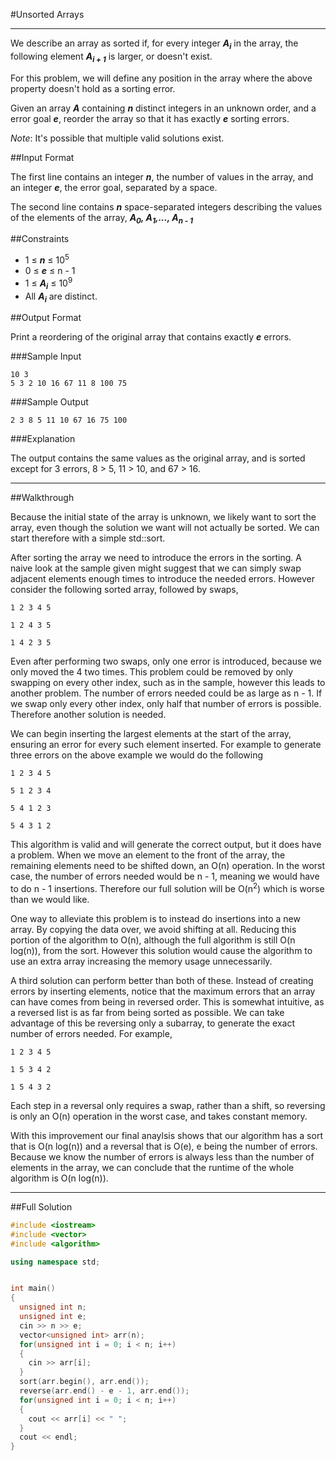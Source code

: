 #Unsorted Arrays

---

We describe an array as sorted if, for every integer __*A<sub>i</sub>*__ in the array, the following element __*A<sub>i + 1</sub>*__ is larger, or doesn't exist.

For this problem, we will define any position in the array where the above property doesn't hold as a sorting error.


Given an array __*A*__ containing __*n*__ distinct integers in an unknown order, and a error goal __*e*__, reorder the array so that it has exactly __*e*__ sorting errors.

*Note*: It's possible that multiple valid solutions exist.

##Input Format

The first line contains an integer __*n*__, the number of values in the array, and an integer __*e*__, the error goal, separated by a space.

The second line contains __*n*__ space-separated integers describing the values of the elements of the array, __*A<sub>0</sub>, A<sub>1</sub>,..., A<sub>n - 1</sub>*__

##Constraints

- 1 ≤  __*n*__ ≤ 10<sup>5</sup>
- 0 ≤  __*e*__ ≤ n - 1
- 1 ≤  __*A<sub>i</sub>*__ ≤ 10<sup>9</sup>
- All __*A<sub>i</sub>*__ are distinct.

##Output Format

Print a reordering of the original array that contains exactly __*e*__ errors.

###Sample Input
```
10 3
5 3 2 10 16 67 11 8 100 75
```

###Sample Output
```
2 3 8 5 11 10 67 16 75 100
```
###Explanation

The output contains the same values as the original array, and is sorted except for 3 errors, 8 > 5, 11 > 10, and 67 > 16.


---


##Walkthrough

Because the initial state of the array is unknown, we likely want to sort the array, even though the solution we want will not actually be sorted. We can start therefore with a simple std::sort.

After sorting the array we need to introduce the errors in the sorting. A naive look at the sample given might suggest that we can simply swap adjacent elements enough times to introduce the needed errors. However consider the following sorted array, followed by swaps,

```
1 2 3 4 5
``` 
```
1 2 4 3 5  
```  
```  
1 4 2 3 5  
```  

Even after performing two swaps, only one error is introduced, because we only moved the 4 two times. 
This problem could be removed by only swapping on every other index, such as in the sample, however this leads to another problem. The number of errors needed could be as large as n - 1. If we swap only every other index, only half that number of errors is possible. Therefore another solution is needed.


We can begin inserting the largest elements at the start of the array, ensuring an error for every such element inserted. For example to generate three errors on the above example we would do the following
``` 
1 2 3 4 5 
```
```
5 1 2 3 4 
```
``` 
5 4 1 2 3
```
```
5 4 3 1 2
```

This algorithm is valid and will generate the correct output, but it does have a problem. When we move an element to the front of the array, the remaining elements need to be shifted down, an O(n) operation. In the worst case, the number of errors needed would be n - 1, meaning we would have to do n - 1 insertions. Therefore our full solution will be O(n<sup>2</sup>) which is worse than we would like. 

One way to alleviate this problem is to instead do insertions into a new array. By copying the data over, we avoid shifting at all. Reducing this portion of the algorithm to O(n), although the full algorithm is still O(n log(n)), from the sort. However this solution would cause the algorithm to use an extra array increasing the memory usage unnecessarily.


A third solution can perform better than both of these. Instead of creating errors by inserting elements, notice that the maximum errors that an array can have comes from being in reversed order. This is somewhat intuitive, as a reversed list is as far from being sorted as possible. We can take advantage of this be reversing only a subarray, to generate the exact number of errors needed. For example,
```
1 2 3 4 5
```
```
1 5 3 4 2
```
```
1 5 4 3 2
```
Each step in a reversal only requires a swap, rather than a shift, so reversing is only an O(n) operation in the worst case, and takes constant memory. 

With this improvement our final anaylsis shows that our algorithm has a sort that is O(n log(n)) and a reversal that is O(e), e being the number of errors. Because we know the number of errors is always less than the number of elements in the array, we can conclude that the runtime of the whole algorithm is O(n log(n)).


---


##Full Solution

```cpp
#include <iostream>
#include <vector>
#include <algorithm>

using namespace std;


int main()
{
  unsigned int n;
  unsigned int e;
  cin >> n >> e;
  vector<unsigned int> arr(n);
  for(unsigned int i = 0; i < n; i++)
  {
    cin >> arr[i];
  }
  sort(arr.begin(), arr.end());
  reverse(arr.end() - e - 1, arr.end());
  for(unsigned int i = 0; i < n; i++)
  {
    cout << arr[i] << " ";
  }
  cout << endl;
}
```

